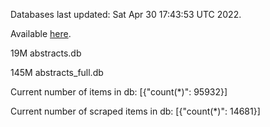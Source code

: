 Databases last updated: Sat Apr 30 17:43:53 UTC 2022. 

Available [here](https://github.com/cbeauhilton/ash-db/releases).


19M	abstracts.db

145M	abstracts_full.db

Current number of items in db:
[{"count(*)": 95932}]

Current number of scraped items in db:
[{"count(*)": 14681}]
